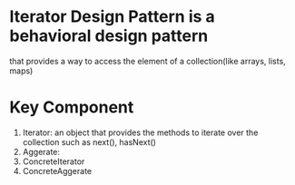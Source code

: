 # Iterator Design Pattern is a behavioral design pattern 
that provides a way to access the element of a collection(like arrays, lists, maps)
# Key Component
1. Iterator: an object that provides the methods to iterate over the collection such as next(), hasNext()
2. Aggerate:
3. ConcreteIterator
4. ConcreteAggerate

